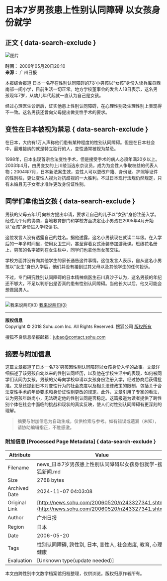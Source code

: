 # 日本7岁男孩患上性别认同障碍 以女孩身份就学

## 正文 { data-search-exclude }


![图片](https://photo.sohu.com/media/gzrb.jpg)

**时间：** 2006年05月20日20:10  
**来源：** 广州日报  

本报综合报道 日本一名存在性别认同障碍的7岁小男孩以“女孩”身份入读兵库县西南部一间小学，目前生活一切正常。地方学校董事会的发言人18日表示，这名男孩现年7岁，从幼儿年代起就一直认为自己是女孩。

经过心理医生诊断后，证实他患上性别认同障碍，在心理性别及生理性别上表现得不一致。这名男孩还曾向父母提出做变性手术的要求。

## 变性在日本被视为禁忌 { data-search-exclude }

在日本，大约有1万人声称他们患有某种程度的性别认同障碍。但是在日本社会中，最难接纳的就是特立独行的人，变性通常被视为禁忌。

1998年，日本出现首宗合法变性手术，但是接受手术的病人必须年满20岁以上。2003年4月，由男变女的上川绫当选东京议员，成为为变性人争取权益的代表人物；2004年7月，日本新法案生效，变性人可以更改户籍、身份证、护照等证件的性别栏，更让变性人视为对抗歧视的一大胜利。不过日本现行法规仍然规定，只有未婚且无子女者才准许更改身份证性别。

## 同学们拿他当女孩 { data-search-exclude }

男孩的父母去年1月向校方提出申请，要求让自己的儿子以“女孩”身份注册入学。经过几个月的协商，当地教育部门和学校方面决定让小男孩在2005年4月开始以“女孩”身份进入学校读书。

这位发言人没有透露自己的姓名。据他透露，这名小男孩现在就读二年级。在入学后的一年多时间里，使用女卫生间，甚至穿着女式泳装参加游泳课。班级花名册上，男孩的名字被列在女生栏中，同学们也拿他当女孩交往。

学校方面并没有向其他学生的家长通告这件事情。这位发言人表示，自从这名小男孩以“女生”身份入学后，他们并没有接到过其父母以及其他学生的任何投诉。

不过，专门研究性别认同障碍的日本精神病医生石川真沙子认为，这名男孩的年纪还不够大，不足以判断出是否真的患有性别认同障碍。当他长大以后，他又可能会想做回男人。

---

![我来说两句(0)](https://it.sohu.com/upload/20051205-it/icon1.gif) [我来说两句(0)](https://comment2.news.sohu.com/viewcomments.action?id=243327341) 

--- 

**版权信息**  
Copyright © 2018 Sohu.com Inc. All Rights Reserved. 搜狐公司 [版权所有](https://corp.sohu.com/s2007/copyright/)  

搜狐不良信息举报邮箱：[jubao@contact.sohu.com](mailto:jubao@contact.sohu.com)

## 摘要与附加信息

<!-- tcd_abstract -->
这篇文章报道了日本一名7岁男孩因性别认同障碍以女孩身份入学的故事。文章详细描述了该男孩自幼以来的性别认同经历，以及他在学校生活中的表现，如何被同学们认同为女孩。男孩的父母向学校申请以女孩身份注册入学，经过协商后获得批准。文章还提到日本对变性行为的社会态度以及相关法律政策的限制，包括关于合法变性手术的年龄要求和身份证性别更改的规定。此外，文章引用了专家的看法，认为男孩年龄尚小，无法确定他的性别认同是否稳定。这篇报道为读者提供了跨性别个体在社会中面临的挑战和现状的真实反映，使人们对性别认同障碍有更深刻的理解。
<!-- tcd_abstract_end -->

> 摘要与附加信息为自动生成，仅供检索与参考。如有错误或遗漏（未知），请协助编辑指正，不胜感激。

### 附加信息 [Processed Page Metadata] { data-search-exclude }

| Attribute       | Value                                  |
|-----------------|----------------------------------------|
| Filename        | news_日本7岁男孩患上性别认同障碍以女孩身份就学-搜狐新闻.md                             |
| Size            | 2768 bytes                           |
| Archived Date   | 2024-11-07 04:03:08                             |
| Original Link   | [http://news.sohu.com/20060520/n243327341.shtml](http://news.sohu.com/20060520/n243327341.shtml)                       |
| Author          | 广州日报                               |
| Region          | 日本                               |
| Date            | 2006-05-20                                 |
| Tags            | 性别认同障碍, 跨性别, 日本, 变性人, 社会态度, 教育, 心理健康                                 |
| Evaluation            | [Unknown type(update needed)]                                 |
<!-- tcd_table_end -->

本文由跨性别中文数字档案馆归档整理，仅供浏览。版权归原作者所有。
